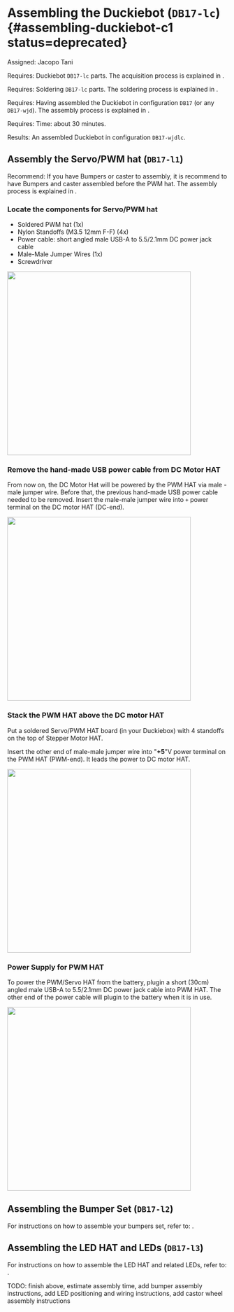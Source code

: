 # Assembling the Duckiebot (`DB17-lc`) {#assembling-duckiebot-c1 status=deprecated}

Assigned: Jacopo Tani

<div class='requirements' markdown="1">

Requires: Duckiebot `DB17-lc` parts. The acquisition process is explained in [](#acquiring-parts-c1).

Requires: Soldering `DB17-lc` parts. The soldering process is explained in [](#soldering-boards-c1).

Requires: Having assembled the Duckiebot in configuration `DB17` (or any `DB17-wjd`). The assembly process is explained in [](#assembling-duckiebot-db17-ttic).

Requires: Time: about 30 minutes.

Results: An assembled Duckiebot in configuration `DB17-wjdlc`.

</div>

## Assembly the Servo/PWM hat (`DB17-l1`)

Recommend: If you have Bumpers or caster to assembly, it is recommend to have Bumpers and caster assembled before the PWM hat. The assembly process is explained in [](#assembling-duckiebot-db17-ttic).

### Locate the components for Servo/PWM hat

* Soldered PWM hat (1x)
* Nylon Standoffs (M3.5 12mm F-F) (4x)
* Power cable: short angled male USB-A to 5.5/2.1mm DC power jack cable
* Male-Male Jumper Wires (1x)
* Screwdriver

<div figure-id="fig:component_PWM" figure-caption="Components-List for PWM HAT">
     <img src="component_PWM.jpg" style='width: 30em'/>
</div>

### Remove the hand-made USB power cable from DC Motor HAT

From now on, the DC Motor Hat will be powered by the PWM HAT via male -male jumper wire. Before that, the previous hand-made USB power cable needed to be removed. Insert the male-male jumper wire into `+` power terminal on the DC motor HAT (DC-end).

<div figure-id="fig:positive_terminal_DC" figure-caption="Insert the male-male wire into `+` terminal block on the DC motor HAT">
     <img src="plus_terminal_DC.jpg" style='width: 30em'/>
</div>

### Stack the PWM HAT above the DC motor HAT

Put a soldered Servo/PWM HAT board (in your Duckiebox) with 4 standoffs on the top of Stepper Motor HAT.

Insert the other end of male-male jumper wire into "**+5**"V power terminal on the PWM HAT (PWM-end). It leads the power to DC motor HAT.

<div figure-id="fig:pos_terminal_PWM" figure-caption="Insert the PWM-end into +5V terminal on PWM HAT ">
     <img src="pos_terminal_PWM.jpg" style='width: 30em'/>
</div>


### Power Supply for PWM HAT

To power the PWM/Servo HAT from the battery, plugin a short (30cm) angled male USB-A to 5.5/2.1mm DC power jack cable into PWM HAT. The other end of the power cable will plugin to the battery when it is in use.  

<div figure-id="fig:angled_power_cable" figure-caption="Plugin the short angled male DC power cable">
     <img src="angled_power_cable.jpg" style='width: 30em'/>
</div>


## Assembling the Bumper Set (`DB17-l2`)

For instructions on how to assemble your bumpers set, refer to: [](+opmanual_duckiebot#bumper-assembly).

## Assembling the LED HAT and LEDs (`DB17-l3`)

For instructions on how to assemble the LED HAT and related LEDs, refer to: [](#leds-setup).

TODO: finish above, estimate assembly time, add bumper assembly instructions, add LED positioning and wiring instructions, add castor wheel assembly instructions
